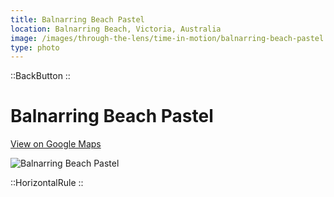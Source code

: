 ```yaml
---
title: Balnarring Beach Pastel
location: Balnarring Beach, Victoria, Australia
image: /images/through-the-lens/time-in-motion/balnarring-beach-pastel.jpg
type: photo
---
```


::BackButton
::

# Balnarring Beach Pastel

<a href="https://www.google.com/maps/search/?api=1&query=Balnarring+Beach,+Victoria,+Australia" target="_blank" rel="noopener noreferrer">View on Google Maps</a>

![Balnarring Beach Pastel](/images/through-the-lens/time-in-motion/balnarring-beach-pastel.jpg)

<div class="mb-8"></div>

::HorizontalRule
::

